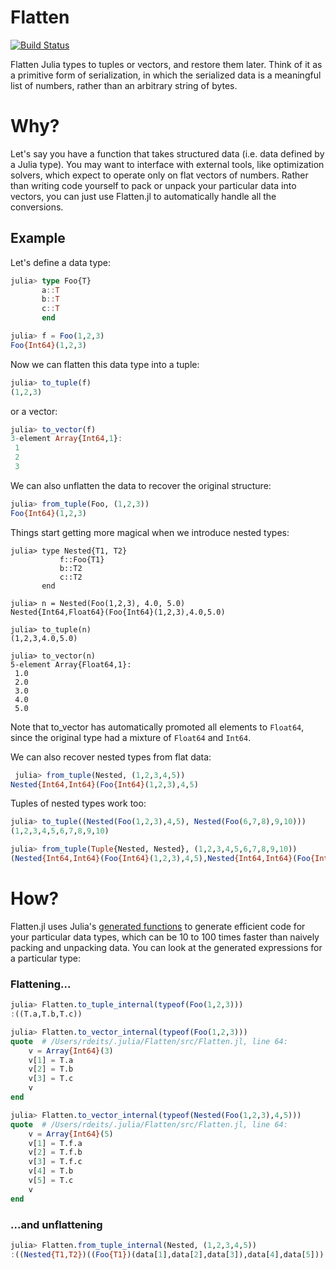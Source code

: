 # Flatten

[![Build Status](https://travis-ci.org/rdeits/Flatten.jl.svg?branch=master)](https://travis-ci.org/rdeits/Flatten.jl)

Flatten Julia types to tuples or vectors, and restore them later. Think of it as a primitive form of serialization, in which the serialized data is a meaningful list of numbers, rather than an arbitrary string of bytes. 

# Why?

Let's say you have a function that takes structured data (i.e. data defined by a Julia type). You may want to interface with external tools, like optimization solvers, which expect to operate only on flat vectors of numbers. Rather than writing code yourself to pack or unpack your particular data into vectors, you can just use Flatten.jl to automatically handle all the conversions.

## Example

Let's define a data type:

```julia
julia> type Foo{T}
       a::T
       b::T
       c::T
       end

julia> f = Foo(1,2,3)
Foo{Int64}(1,2,3)
```

Now we can flatten this data type into a tuple:

```julia
julia> to_tuple(f)
(1,2,3)
```

or a vector:

```julia
julia> to_vector(f)
3-element Array{Int64,1}:
 1
 2
 3
```

We can also unflatten the data to recover the original structure:

```julia
julia> from_tuple(Foo, (1,2,3))
Foo{Int64}(1,2,3)
```

Things start getting more magical when we introduce nested types:

```
julia> type Nested{T1, T2}
           f::Foo{T1}
           b::T2
           c::T2
       end

julia> n = Nested(Foo(1,2,3), 4.0, 5.0)
Nested{Int64,Float64}(Foo{Int64}(1,2,3),4.0,5.0)

julia> to_tuple(n)
(1,2,3,4.0,5.0)

julia> to_vector(n)
5-element Array{Float64,1}:
 1.0
 2.0
 3.0
 4.0
 5.0
```

Note that to_vector has automatically promoted all elements to `Float64`, since the original type had a mixture of `Float64` and `Int64`.

We can also recover nested types from flat data:

```julia
 julia> from_tuple(Nested, (1,2,3,4,5))
Nested{Int64,Int64}(Foo{Int64}(1,2,3),4,5)
```

Tuples of nested types work too:

```julia
julia> to_tuple((Nested(Foo(1,2,3),4,5), Nested(Foo(6,7,8),9,10)))
(1,2,3,4,5,6,7,8,9,10)

julia> from_tuple(Tuple{Nested, Nested}, (1,2,3,4,5,6,7,8,9,10))
(Nested{Int64,Int64}(Foo{Int64}(1,2,3),4,5),Nested{Int64,Int64}(Foo{Int64}(6,7,8),9,10))
```

# How? 

Flatten.jl uses Julia's [generated functions](http://docs.julialang.org/en/release-0.4/manual/metaprogramming/#generated-functions) to generate efficient code for your particular data types, which can be 10 to 100 times faster than naively packing and unpacking data. You can look at the generated expressions for a particular type:


### Flattening...

```julia
julia> Flatten.to_tuple_internal(typeof(Foo(1,2,3)))
:((T.a,T.b,T.c))

julia> Flatten.to_vector_internal(typeof(Foo(1,2,3)))
quote  # /Users/rdeits/.julia/Flatten/src/Flatten.jl, line 64:
    v = Array{Int64}(3)
    v[1] = T.a
    v[2] = T.b
    v[3] = T.c
    v
end

julia> Flatten.to_vector_internal(typeof(Nested(Foo(1,2,3),4,5)))
quote  # /Users/rdeits/.julia/Flatten/src/Flatten.jl, line 64:
    v = Array{Int64}(5)
    v[1] = T.f.a
    v[2] = T.f.b
    v[3] = T.f.c
    v[4] = T.b
    v[5] = T.c
    v
end
```

### ...and unflattening

```julia
julia> Flatten.from_tuple_internal(Nested, (1,2,3,4,5))
:((Nested{T1,T2})((Foo{T1})(data[1],data[2],data[3]),data[4],data[5]))
```
